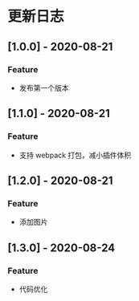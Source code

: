 # 更新日志

## [1.0.0] - 2020-08-21

### Feature

* 发布第一个版本

## [1.1.0] - 2020-08-21

### Feature

* 支持 webpack 打包，减小插件体积

## [1.2.0] - 2020-08-21

### Feature

* 添加图片

## [1.3.0] - 2020-08-24

### Feature

* 代码优化